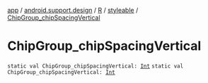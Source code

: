[app](../../../index.md) / [android.support.design](../../index.md) / [R](../index.md) / [styleable](index.md) / [ChipGroup_chipSpacingVertical](./-chip-group_chip-spacing-vertical.md)

# ChipGroup_chipSpacingVertical

`static val ChipGroup_chipSpacingVertical: `[`Int`](https://kotlinlang.org/api/latest/jvm/stdlib/kotlin/-int/index.html)
`static val ChipGroup_chipSpacingVertical: `[`Int`](https://kotlinlang.org/api/latest/jvm/stdlib/kotlin/-int/index.html)